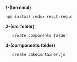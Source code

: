 **1-(terminal)**

`npm install redux react-redux`

**2-(src folder)**

 	   create components folder
     
**3-(components folder)**

 	   create cakeContainer.js
     
